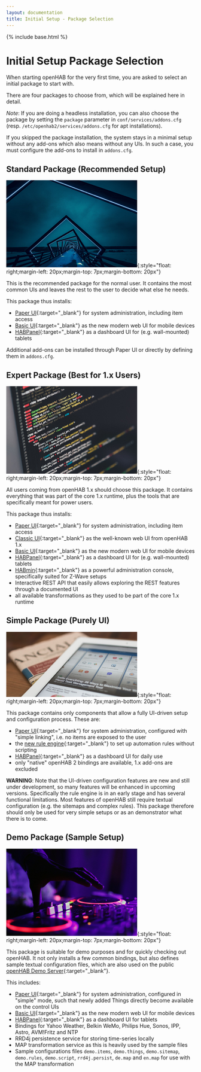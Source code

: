 ```yaml
---
layout: documentation
title: Initial Setup - Package Selection
---
```


{% include base.html %}

# Initial Setup Package Selection

When starting openHAB for the very first time, you are asked to select an initial package to start with.

There are four packages to choose from, which will be explained here in detail.

*Note*: If you are doing a headless installation, you can also choose the package by setting the `package` parameter in `conf/services/addons.cfg` (resp. `/etc/openhab2/services/addons.cfg` for apt installations).

If you skipped the package installation, the system stays in a minimal setup without any add-ons which also means without any UIs. In such a case, you must configure the add-ons to install in `addons.cfg`.

## Standard Package (Recommended Setup)

![standard](images/package_standard.jpg){:style="float: right;margin-left: 20px;margin-top: 7px;margin-bottom: 20px"}

This is the recommended package for the normal user. It contains the most common UIs and leaves the rest to the user to decide what else he needs.

This package thus installs:

- [Paper UI](../addons/uis/paper/readme.html){:target="_blank"} for system administration, including item access
- [Basic UI](../addons/uis/basic/readme.html){:target="_blank"} as the new modern web UI for mobile devices
- [HABPanel](../addons/uis/habpanel/readme.html){:target="_blank"} as a dashboard UI for (e.g. wall-mounted) tablets

Additional add-ons can be installed through Paper UI or directly by defining them in `addons.cfg`.

## Expert Package (Best for 1.x Users)

![expert](images/package_expert.jpg){:style="float: right;margin-left: 20px;margin-top: 7px;margin-bottom: 20px"}

All users coming from openHAB 1.x should choose this package. It contains everything that was part of the core 1.x runtime, plus the tools that are specifically meant for power users.

This package thus installs:

- [Paper UI](../addons/uis/paper/readme.html){:target="_blank"} for system administration, including item access
- [Classic UI](../addons/uis/classic/readme.html){:target="_blank"} as the well-known web UI from openHAB 1.x
- [Basic UI](../addons/uis/basic/readme.html){:target="_blank"} as the new modern web UI for mobile devices
- [HABPanel](../addons/uis/habpanel/readme.html){:target="_blank"} as a dashboard UI for (e.g. wall-mounted) tablets
- [HABmin](../addons/uis/habmin/readme.html){:target="_blank"} as a powerful administration console, specifically suited for Z-Wave setups
- Interactive REST API that easily allows exploring the REST features through a documented UI
- all available transformations as they used to be part of the core 1.x runtime

## Simple Package (Purely UI)

![simple](images/package_simple.jpg){:style="float: right;margin-left: 20px;margin-top: 7px;margin-bottom: 20px"}

This package contains only components that allow a fully UI-driven setup and configuration process.
These are:

- [Paper UI](../addons/uis/paper/readme.html){:target="_blank"} for system administration, configured with "simple linking", i.e. no items are exposed to the user
- the [new rule engine](rules-ng.html){:target="_blank"} to set up automation rules without scripting
- [HABPanel](../addons/uis/habpanel/readme.html){:target="_blank"} as a dashboard UI for daily use
- only "native" openHAB 2 bindings are available, 1.x add-ons are excluded

**WARNING**: Note that the UI-driven configuration features are new and still under development, so many features will be enhanced in upcoming versions.
Specifically the rule engine is in an early stage and has several functional limitations.
Most features of openHAB still require textual configuration (e.g. the sitemaps and complex rules).
This package therefore should only be used for very simple setups or as an demonstrator what there is to come.

## Demo Package (Sample Setup)

![demo](images/package_demo.jpg){:style="float: right;margin-left: 20px;margin-top: 7px;margin-bottom: 20px"}

This package is suitable for demo purposes and for quickly checking out openHAB. It not only installs a few common bindings, but also defines sample textual configuration files, which are also used on the public [openHAB Demo Server](https://demo.openhab.org/){:target="_blank"}.

This includes:

- [Paper UI](../addons/uis/paper/readme.html){:target="_blank"} for system administration, configured in "simple" mode, such that newly added Things directly become available on the control UIs
- [Basic UI](../addons/uis/basic/readme.html){:target="_blank"} as the new modern web UI for mobile devices
- [HABPanel](../addons/uis/habpanel/readme.html){:target="_blank"} as a dashboard UI for tablets
- Bindings for Yahoo Weather, Belkin WeMo, Philips Hue, Sonos, IPP, Astro, AVM!Fritz and NTP
- RRD4j persistence service for storing time-series locally
- MAP transformation service as this is heavily used by the sample files
- Sample configurations files `demo.items`, `demo.things`,  `demo.sitemap`, `demo.rules`, `demo.script`, `rrd4j.persist`, `de.map` and `en.map` for use with the MAP transformation
